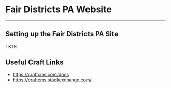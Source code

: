 # Fair Districts PA Website



----
## Setting up the Fair Districts PA Site

TKTK



Useful Craft Links
----
- https://craftcms.com/docs
- https://craftcms.stackexchange.com/
